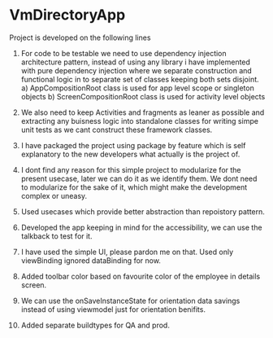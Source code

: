 # VmDirectoryApp

Project is developed on the following lines


1) For code to be testable we need to use dependency injection architecture pattern, instead of using any library i have implemented with
pure dependency injection where we separate construction  and functional logic in to separate set of classes keeping both sets disjoint.
 a) AppCompositionRoot class is used for app level scope or singleton objects
 b) ScreenCompositionRoot class is used for activity level objects

2) We also need to keep Activities and fragments as leaner as possible and extracting any buisness logic into standalone classes 
for writing simpe unit tests as we cant construct these framework classes.

3) I have packaged the project using package by feature which is self explanatory to the new developers what actually is the project of.

4) I dont find any reason for this simple project to modularize for the present usecase, later we can do it as we identify them. We dont
need to modularize for the sake of it, which might make the development complex or uneasy.

5) Used usecases which provide better abstraction than repoistory pattern.

6) Developed the app keeping in mind for the accessibility, we can use the talkback to test for it.

7) I have used the simple UI, please pardon me on that. Used only viewBinding ignored dataBinding for now.

8) Added toolbar color based on favourite color of the employee in details screen.

9) We can use the onSaveInstanceState for orientation data savings instead of using viewmodel just for orientation benifits.

10) Added separate buildtypes for QA and prod. 
